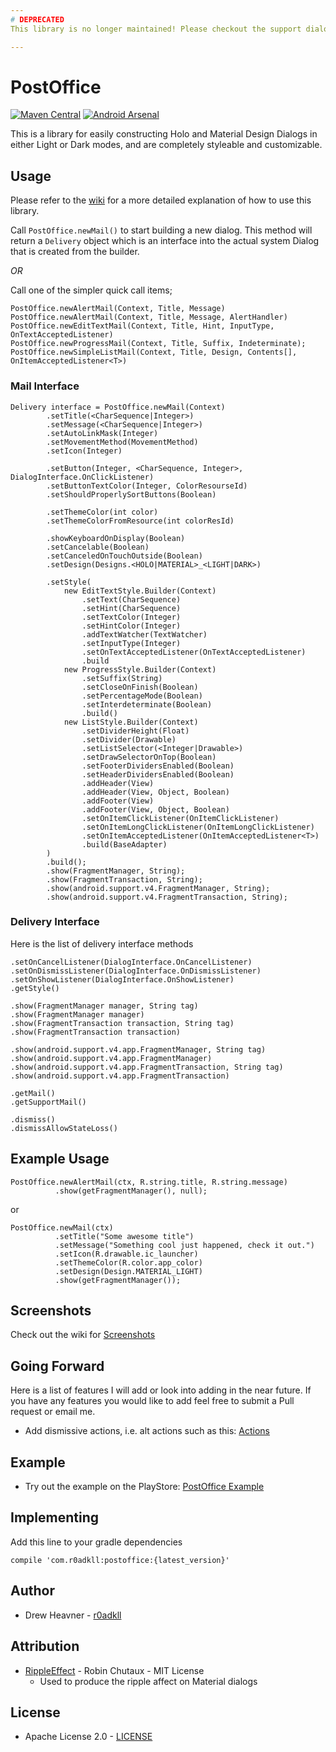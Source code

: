 ```yaml
---
# DEPRECATED
This library is no longer maintained! Please checkout the support dialogs in appcompat or https://github.com/afollestad/material-dialogs

---
```


# PostOffice  
[![Maven Central](https://maven-badges.herokuapp.com/maven-central/com.r0adkll/postoffice/badge.svg?style=flat)](https://maven-badges.herokuapp.com/maven-central/com.r0adkll/postoffice) [![Android Arsenal](https://img.shields.io/badge/Android%20Arsenal-PostOffice-brightgreen.svg?style=flat)](https://android-arsenal.com/details/1/1024)    

This is a library for easily constructing Holo and Material Design Dialogs in either Light or Dark modes, and are completely styleable and customizable. 

## Usage

Please refer to the [wiki](https://github.com/r0adkll/PostOffice/wiki) for a more detailed explanation of how to use this library.

Call `PostOffice.newMail()` to start building a new dialog. This method will return a `Delivery` object which is an interface into the actual system Dialog that is created from the builder. 

_OR_ 

Call one of the simpler quick call items;
	
	PostOffice.newAlertMail(Context, Title, Message)
	PostOffice.newAlertMail(Context, Title, Message, AlertHandler)
	PostOffice.newEditTextMail(Context, Title, Hint, InputType, OnTextAcceptedListener)
	PostOffice.newProgressMail(Context, Title, Suffix, Indeterminate);
	PostOffice.newSimpleListMail(Context, Title, Design, Contents[], OnItemAcceptedListener<T>)

### Mail Interface

	Delivery interface = PostOffice.newMail(Context)
			.setTitle(<CharSequence|Integer>)
			.setMessage(<CharSequence|Integer>)
			.setAutoLinkMask(Integer)
			.setMovementMethod(MovementMethod)
			.setIcon(Integer)
			
			.setButton(Integer, <CharSequence, Integer>, DialogInterface.OnClickListener)
			.setButtonTextColor(Integer, ColorResourseId)
			.setShouldProperlySortButtons(Boolean)

			.setThemeColor(int color)
			.setThemeColorFromResource(int colorResId)
			
			.showKeyboardOnDisplay(Boolean)
			.setCancelable(Boolean)
			.setCanceledOnTouchOutside(Boolean)
			.setDesign(Designs.<HOLO|MATERIAL>_<LIGHT|DARK>)
			
			.setStyle(
				new EditTextStyle.Builder(Context)
					.setText(CharSequence)
					.setHint(CharSequence)
					.setTextColor(Integer)
					.setHintColor(Integer)
					.addTextWatcher(TextWatcher)
					.setInputType(Integer)
					.setOnTextAcceptedListener(OnTextAcceptedListener)
					.build
				new ProgressStyle.Builder(Context)
					.setSuffix(String)	
					.setCloseOnFinish(Boolean)
					.setPercentageMode(Boolean)
					.setInterdeterminate(Boolean)
					.build()
				new ListStyle.Builder(Context)
					.setDividerHeight(Float)
					.setDivider(Drawable)
					.setListSelector(<Integer|Drawable>)
					.setDrawSelectorOnTop(Boolean)
					.setFooterDividersEnabled(Boolean)
					.setHeaderDividersEnabled(Boolean)
					.addHeader(View)
					.addHeader(View, Object, Boolean)
					.addFooter(View)
					.addFooter(View, Object, Boolean)
					.setOnItemClickListener(OnItemClickListener)
					.setOnItemLongClickListener(OnItemLongClickListener)
					.setOnItemAcceptedListener(OnItemAcceptedListener<T>)
					.build(BaseAdapter)
			)
			.build();
			.show(FragmentManager, String);
			.show(FragmentTransaction, String);
			.show(android.support.v4.FragmentManager, String);
			.show(android.support.v4.FragmentTransaction, String);
			
			
### Delivery Interface

Here is the list of delivery interface methods

	.setOnCancelListener(DialogInterface.OnCancelListener)
	.setOnDismissListener(DialogInterface.OnDismissListener)
	.setOnShowListener(DialogInterface.OnShowListener)
	.getStyle()	
	
	.show(FragmentManager manager, String tag)
	.show(FragmentManager manager)
	.show(FragmentTransaction transaction, String tag)
    .show(FragmentTransaction transaction)
    
    .show(android.support.v4.app.FragmentManager, String tag)
    .show(android.support.v4.app.FragmentManager)
    .show(android.support.v4.app.FragmentTransaction, String tag)
    .show(android.support.v4.app.FragmentTransaction)
    
    .getMail()
    .getSupportMail()
    
	.dismiss()
	.dismissAllowStateLoss()
	
## Example Usage

	PostOffice.newAlertMail(ctx, R.string.title, R.string.message)
		      .show(getFragmentManager(), null);
		      
or
		      
	PostOffice.newMail(ctx)
			  .setTitle("Some awesome title")
			  .setMessage("Something cool just happened, check it out.")
			  .setIcon(R.drawable.ic_launcher)
			  .setThemeColor(R.color.app_color)
			  .setDesign(Design.MATERIAL_LIGHT)
			  .show(getFragmentManager());
			  
		    
## Screenshots
		    
Check out the wiki for [Screenshots](https://github.com/r0adkll/PostOffice/wiki/Screenshots)

## Going Forward
Here is a list of features I will add or look into adding in the near future. If you have any features you would like to add feel free to submit a Pull request or email me.  

-	Add dismissive actions, i.e. alt actions such as this: [Actions](https://www.google.com/design/spec/components/dialogs.html#dialogs-actions)

## Example

-	Try out the example on the PlayStore: [PostOffice Example](https://play.google.com/store/apps/details?id=com.r0adkll.postoffice.example)
	
## Implementing
Add this line to your gradle dependencies

	compile 'com.r0adkll:postoffice:{latest_version}'

## Author

-	Drew Heavner - [r0adkll](http://r0adkll.com)

## Attribution

-	[RippleEffect](https://github.com/traex/RippleEffect) - Robin Chutaux - MIT License
	-	Used to produce the ripple affect on Material dialogs


## License

-	Apache License 2.0 - [LICENSE](LICENSE.md)
